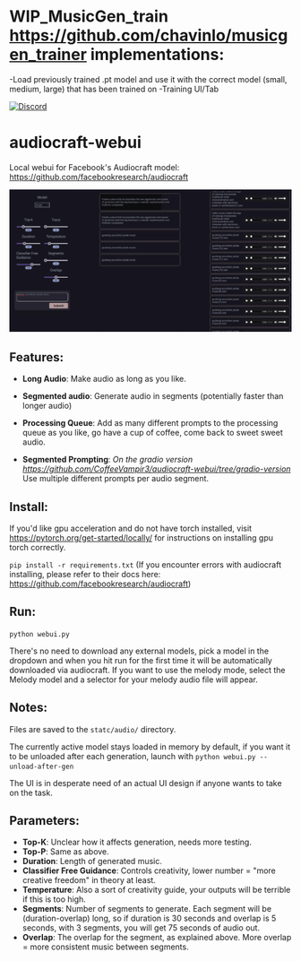 # WIP_MusicGen_train <https://github.com/chavinlo/musicgen_trainer> implementations:
-Load previously trained .pt model and use it with the correct model (small, medium, large) that has been trained on
-Training UI/Tab

[![Discord](https://img.shields.io/discord/232596713892872193?logo=discord)](https://discord.gg/2JhHVh7CGu)

# audiocraft-webui
Local webui for Facebook's Audiocraft model: <https://github.com/facebookresearch/audiocraft>

![](https://github.com/CoffeeVampir3/audiocraft-webui/blob/1a1390e2842a7eaa8de376503abb51fbfad233ca/preview.png)

## Features:

- **Long Audio**: Make audio as long as you like.
- **Segmented audio**: Generate audio in segments (potentially faster than longer audio)
- **Processing Queue**: Add as many different prompts to the processing queue as you like, go have a cup of coffee, come back to sweet sweet audio.

- **Segmented Prompting**: *On the gradio version <https://github.com/CoffeeVampir3/audiocraft-webui/tree/gradio-version>* Use multiple different prompts per audio segment.

## Install:

If you'd like gpu acceleration and do not have torch installed, visit https://pytorch.org/get-started/locally/ for instructions on installing gpu torch correctly.

`pip install -r requirements.txt`
(If you encounter errors with audiocraft installing, please refer to their docs here: <https://github.com/facebookresearch/audiocraft>)

## Run:
`python webui.py`

There's no need to download any external models, pick a model in the dropdown and when you hit run for the first time it will be automatically downloaded via audiocraft. If you want to use the melody mode, select the Melody model and a selector for your melody audio file will appear.

## Notes:
Files are saved to the `statc/audio/` directory.

The currently active model stays loaded in memory by default, if you want it to be unloaded after each generation, launch with `python webui.py --unload-after-gen`

The UI is in desperate need of an actual UI design if anyone wants to take on the task.

## Parameters:

- **Top-K**: Unclear how it affects generation, needs more testing.
- **Top-P**: Same as above.
- **Duration**: Length of generated music.
- **Classifier Free Guidance**: Controls creativity, lower number = "more creative freedom" in theory at least.
- **Temperature**: Also a sort of creativity guide, your outputs will be terrible if this is too high.
- **Segments**: Number of segments to generate. Each segment will be (duration-overlap) long, so if duration is 30 seconds and overlap is 5 seconds, with 3 segments, you will get 75 seconds of audio out.
- **Overlap**: The overlap for the segment, as explained above. More overlap = more consistent music between segments.
